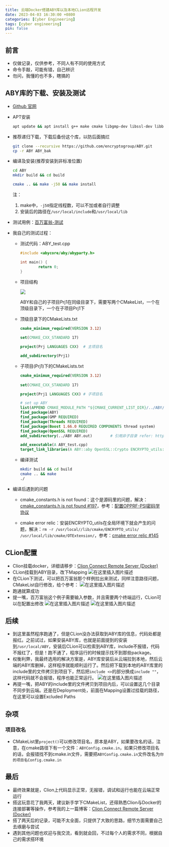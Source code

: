 ```yaml
---
title: 云端Docker搭建ABY库以及本地CLion远程开发
date: 2023-04-03 16:30:00 +0800
categories: [Cyber Engineering]
tags: [cyber engineering]
pin: false
---
```



## 前言
- 仅做记录，仅供参考，不同人有不同的使用方式
- 命令手敲，可能有错，自己辨识
- 勿问，我懂的也不多，瞎搞的


## ABY库的下载、安装及测试

- [Github 官网](https://github.com/encryptogroup/ABY)

- APT安装

  ```bash
  apt update && apt install g++ make cmake libgmp-dev libssl-dev libboost-all-dev doxygen -y
  ```

- 推荐递归下载，下载后备份这个库，以防后面搞烂
	```bash
	git clone --recursive https://github.com/encryptogroup/ABY.git
	cp -r ABY ABY_bak
	```
	
- 编译及安装(推荐安装到非标准位置)
	```bash
	cd ABY
	mkdir build && cd build
	
	cmake .. && make -j50 && make install
	```
	
	注：
	
	1. make中，`-j50`指定线程数，可以不加或者自行调整
	2. 安装后的路径在`/usr/local/include`和`/usr/local/lib`
	
- 测试用例：[百万富翁-测试](https://github.com/encryptogroup/ABY/tree/public/src/examples/millionaire_prob)

- 我自己的测试过程：

  - 测试代码：ABY_test.cpp

    ```cpp
    #include <abycore/aby/abyparty.h>
    
    int main() {
            return 0;
    }
    ```

  - 项目结构

    ![](https://cdn.jsdelivr.net/gh/Country-If/Typora-images/img/202311021914013.png)

    ABY和自己的子项目Prj1在同级目录下，需要写两个CMakeList，一个在顶级目录下，一个在子项目Prj1下

  - 顶级目录下的CMakeLists.txt

    ```cmake
    cmake_minimum_required(VERSION 3.12)
      
    set(CMAKE_CXX_STANDARD 17)
    
    project(Prj LANGUAGES CXX)	# 主项目名
    
    add_subdirectory(Prj1)
    ```

  - 子项目(Prj1)下的CMakeLists.txt

    ```cmake
    cmake_minimum_required(VERSION 3.12)
      
    set(CMAKE_CXX_STANDARD 17)
    
    project(Prj1 LANGUAGES CXX)	# 子项目名
    
    # set up ABY
    list(APPEND CMAKE_MODULE_PATH "${CMAKE_CURRENT_LIST_DIR}/../ABY/cmake")	# 添加路径
    find_package(ABY)
    find_package(GMP REQUIRED)
    find_package(Threads REQUIRED)
    find_package(Boost 1.66.0 REQUIRED COMPONENTS thread system)
    find_package(OpenSSL REQUIRED)
    add_subdirectory(../ABY ABY.out)        # 引用非子目录 refer: https://blog.csdn.net/weixin_30702887/article/details/95206925 
    
    add_executable(A ABY_test.cpp)
    target_link_libraries(A ABY::aby OpenSSL::Crypto ENCRYPTO_utils::encrypto_utils)
    ```

  - 编译测试

    ```bash
    mkdir build && cd build
    cmake .. && make
    ./
    ```


- 编译后遇到的问题

  - cmake_constants.h is not found：这个是源码里的问题，解决：[cmake_constants.h is not found #197](https://github.com/encryptogroup/ABY/issues/197)，参考：[配置OPPRF-PSI密码学协议](https://blog.csdn.net/weixin_45993094/article/details/126417101)

  - cmake error relic：安装ENCRYPTO_utils在全局环境下就会产生的问题，解决：`rm -r /usr/local//lib/cmake/ENCRYPTO_utils/ /usr/local/lib/cmake/OTExtension/`，参考：[cmake error relic #145](https://github.com/encryptogroup/ABY/issues/145)



## CLion配置
- Clion挂载docker，详细请移步：[Clion Connect Remote Server (Docker)](../Clion_Remote_Server/)
- CLion挂载到ABY目录，改下Mapping
![在这里插入图片描述](/assets/img/posts/feda4de96e124c87ba772c0af94ebe93.png)
- 在CLion下测试，可以把百万富翁那个样例拉出来测试，同样注意路径问题，CMakeList自行修改，给个参考：
![在这里插入图片描述](/assets/img/posts/5ad464e7eec3480286b735866058dda4.png)
- 跑通就算成功
- 提一嘴，百万富翁这个例子需要输入参数，并且需要两个终端运行，CLion可以在配置出修改
![在这里插入图片描述](/assets/img/posts/5e3583f3eda247d4b7dece1796fef220.png)
![在这里插入图片描述](/assets/img/posts/5c13edf397fb4d38b600ac0de98dc519.png)



## 后续

- 到这里虽然程序跑通了，但是CLion没办法获取到ABY库的信息，代码处都是报红。之前试过，如果安装ABY库，也就是前面提到的安装到`/usr/local/ABY`，安装后CLion可以检索到ABY库，include不报错，代码不报红了，但是！跑不通了，程序运行的时候提示找不到那些package。
- 权衡利弊，我最终选用的解决方案是，ABY库安装后从云端拉到本地，然后云端的ABY库删掉，这样程序就能顺利运行了。然后把下载到本地的ABY库里的include里的文件拷贝到项目下，然后把`include <>`的部分换成`include ""`，这样代码就不会报错，程序也能正常运行。
![在这里插入图片描述](/assets/img/posts/23dd17e382c04ad4a51f72e9e43552cf.png)
- 再提一嘴，把ABY的include里的文件拷贝到项目内后，可以设置这几个目录不同步到云端。还是在Deployment处，前面在Mapping设置过挂载的路径，在这里可以设置Excluded Paths

## 杂项
### 项目改名
- CMakeList里`project()`可以修改项目名，原本是ABY，如果要改名的话，注意，在cmake路径下有一个文件：`ABYConfig.cmake.in`，如果只修改项目名的话，会报错找不到cmake.in文件，需要把`ABYConfig.cmake.in`文件改名为`你的项目名Config.cmake.in`



## 最后

- 最终效果就是，Clion上代码显示正常，无报错，调试和运行也能在云端正常运行
- 搭这玩意花了我两天，建议新手学下CMakeList，还得熟悉Clion与Docker的连接部署等操作，参考我的上一篇博客：[Clion Connect Remote Server (Docker)](../Clion_Remote_Server/)
- 搭了两天后的记录，可能不太全面，只提供了大致的思路，细节方面需要自己去琢磨与尝试
- 遇到其他问题也欢迎与我交流，看到就会回，不过每个人的需求不同，根据自己的需求搭环境